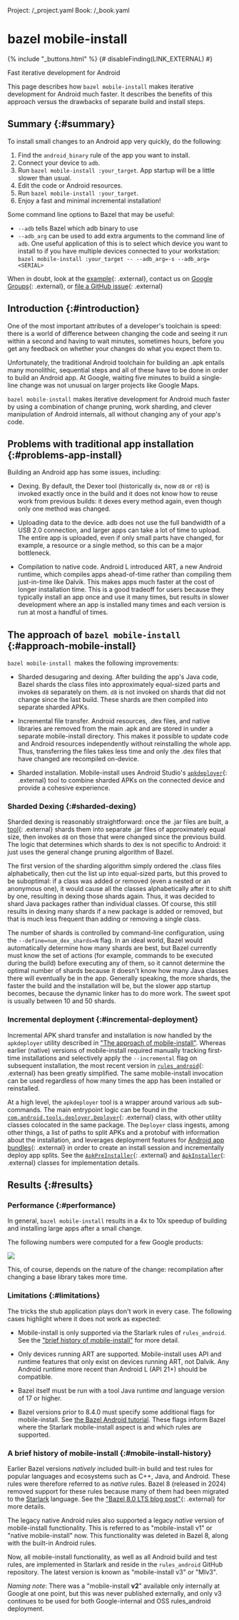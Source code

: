 Project: /_project.yaml
Book: /_book.yaml

# bazel mobile-install

{% include "_buttons.html" %}
{# disableFinding(LINK_EXTERNAL) #}

<p class="lead">Fast iterative development for Android</p>

This page describes how `bazel mobile-install` makes iterative development
for Android much faster. It describes the benefits of this approach versus the
drawbacks of separate build and install steps.

## Summary {:#summary}

To install small changes to an Android app very quickly, do the following:

 1. Find the `android_binary` rule of the app you want to install.
 2. Connect your device to `adb`.
 3. Run `bazel mobile-install :your_target`. App startup will be a little
    slower than usual.
 4. Edit the code or Android resources.
 5. Run `bazel mobile-install :your_target`.
 6. Enjoy a fast and minimal incremental installation!

Some command line options to Bazel that may be useful:

 - `--adb` tells Bazel which adb binary to use
 - `--adb_arg` can be used to add extra arguments to the command line of `adb`.
   One useful application of this is to select which device you want to install
   to if you have multiple devices connected to your workstation:
   `bazel mobile-install :your_target -- --adb_arg=-s --adb_arg=<SERIAL>`

When in doubt, look at the
[example](https://github.com/bazelbuild/rules_android/tree/main/examples/basicapp){: .external},
contact us on [Google Groups](https://groups.google.com/forum/#!forum/bazel-discuss){: .external},
or [file a GitHub issue](https://github.com/bazelbuild/rules_android/issues){: .external}

## Introduction {:#introduction}

One of the most important attributes of a developer's toolchain is speed: there
is a world of difference between changing the code and seeing it run within a
second and having to wait minutes, sometimes hours, before you get any feedback
on whether your changes do what you expect them to.

Unfortunately, the traditional Android toolchain for building an .apk entails
many monolithic, sequential steps and all of these have to be done in order to
build an Android app. At Google, waiting five minutes to build a single-line
change was not unusual on larger projects like Google Maps.

`bazel mobile-install` makes iterative development for Android much faster by
using a combination of change pruning, work sharding, and clever manipulation of
Android internals, all without changing any of your app's code.

## Problems with traditional app installation {:#problems-app-install}

Building an Android app has some issues, including:

- Dexing. By default, the Dexer tool (historically `dx`, now `d8` or `r8`)
is invoked exactly once in the build and it does not know how to reuse work from
previous builds: it dexes every method again, even though only one method was
changed.

- Uploading data to the device. adb does not use the full bandwidth of a USB 2.0
connection, and larger apps can take a lot of time to upload. The entire app is
uploaded, even if only small parts have changed, for example, a resource or a
single method, so this can be a major bottleneck.

- Compilation to native code. Android L introduced ART, a new Android runtime,
which compiles apps ahead-of-time rather than compiling them just-in-time like
Dalvik. This makes apps much faster at the cost of longer installation
time. This is a good tradeoff for users because they typically install an app
once and use it many times, but results in slower development where an app is
installed many times and each version is run at most a handful of times.

## The approach of `bazel mobile-install` {:#approach-mobile-install}

`bazel mobile-install `makes the following improvements:

 - Sharded desugaring and dexing. After building the app's Java code, Bazel
   shards the class files into approximately equal-sized parts and invokes `d8`
   separately on them. `d8` is not invoked on shards that did not change since
   the last build. These shards are then compiled into separate sharded APKs.

 - Incremental file transfer. Android resources, .dex files, and native
   libraries are removed from the main .apk and are stored in under a separate
   mobile-install directory. This makes it possible to update code and Android
   resources independently without reinstalling the whole app. Thus,
   transferring the files takes less time and only the .dex files that have
   changed are recompiled on-device.

 - Sharded installation. Mobile-install uses Android Studio's
   [`apkdeployer`](https://maven.google.com/web/index.html?q=deployer#com.android.tools.apkdeployer:apkdeployer){: .external}
   tool to combine sharded APKs on the connected device and provide a cohesive
   experience.

### Sharded Dexing {:#sharded-dexing}

Sharded dexing is reasonably straightforward: once the .jar files are built, a
[tool](https://github.com/bazelbuild/rules_android/blob/main/src/tools/java/com/google/devtools/build/android/ziputils/DexMapper.java){: .external}
shards them into separate .jar files of approximately equal size, then invokes
`d8` on those that were changed since the previous build. The logic that
determines which shards to dex is not specific to Android: it just uses the
general change pruning algorithm of Bazel.

The first version of the sharding algorithm simply ordered the .class files
alphabetically, then cut the list up into equal-sized parts, but this proved to
be suboptimal: if a class was added or removed (even a nested or an anonymous
one), it would cause all the classes alphabetically after it to shift by one,
resulting in dexing those shards again. Thus, it was decided to shard Java
packages rather than individual classes. Of course, this still results in
dexing many shards if a new package is added or removed, but that is much less
frequent than adding or removing a single class.

The number of shards is controlled by command-line configuration, using the
`--define=num_dex_shards=N` flag. In an ideal world, Bazel would
automatically determine how many shards are best, but Bazel currently must know
the set of actions (for example, commands to be executed during the build) before
executing any of them, so it cannot determine the optimal number of shards
because it doesn't know how many Java classes there will eventually be in the
app. Generally speaking, the more shards, the faster the build and the
installation will be, but the slower app startup becomes, because the dynamic
linker has to do more work. The sweet spot is usually between 10 and 50 shards.

### Incremental deployment {:#incremental-deployment}

Incremental APK shard transfer and installation is now handled by the
`apkdeployer` utility described in ["The approach of mobile-install"](#approach-mobile-install).
Whereas earlier (native) versions of mobile-install required manually tracking
first-time installations and selectively apply the `--incremental`
flag on subsequent installation, the most recent version in [`rules_android`](https://github.com/bazelbuild/rules_android/tree/main/mobile_install){: .external}
has been greatly simplified. The same mobile-install
invocation can be used regardless of how many times the app has been installed
or reinstalled.

At a high level, the `apkdeployer` tool is a wrapper around various `adb`
sub-commands. The main entrypoint logic can be found in the
[`com.android.tools.deployer.Deployer`](https://cs.android.com/android-studio/platform/tools/base/+/mirror-goog-studio-main:deploy/deployer/src/main/java/com/android/tools/deployer/Deployer.java){: .external}
class, with other utility classes colocated in the same package.
The `Deployer` class ingests, among other things, a list of paths to split
APKs and a protobuf with information about the installation, and leverages
deployment features for [Android app bundles](https://developer.android.com/guide/app-bundle){: .external}
in order to create an install session and incrementally deploy app splits.
See the [`ApkPreInstaller`](https://cs.android.com/android-studio/platform/tools/base/+/mirror-goog-studio-main:deploy/deployer/src/main/java/com/android/tools/deployer/ApkPreInstaller.java){: .external}
and [`ApkInstaller`](https://cs.android.com/android-studio/platform/tools/base/+/mirror-goog-studio-main:deploy/deployer/src/main/java/com/android/tools/deployer/ApkInstaller.java){: .external}
classes for implementation details.

## Results {:#results}

### Performance {:#performance}

In general, `bazel mobile-install` results in a 4x to 10x speedup of building
and installing large apps after a small change.

The following numbers were computed for a few Google products:

<img src="/docs/images/mobile-install-performance.svg"/>

This, of course, depends on the nature of the change: recompilation after
changing a base library takes more time.

### Limitations {:#limitations}

The tricks the stub application plays don't work in every case.
The following cases highlight where it does not work as expected:

 - Mobile-install is only supported via the Starlark rules of `rules_android`.
   See the ["brief history of mobile-install"](#mobile-install-history) for
   more detail.

 - Only devices running ART are supported. Mobile-install uses API and runtime features
   that only exist on devices running ART, not Dalvik. Any Android runtime more
   recent than Android L (API 21+) should be compatible.

 - Bazel itself must be run with a tool Java runtime _and_ language version
   of 17 or higher.

 - Bazel versions prior to 8.4.0 must specify some additional flags for
   mobile-install. See [the Bazel Android tutorial](/start/android-app). These
   flags inform Bazel where the Starlark mobile-install aspect is and which
   rules are supported.

### A brief history of mobile-install {:#mobile-install-history}
Earlier Bazel versions _natively_ included built-in build and test rules for
popular languages and ecosystems such as C++, Java, and Android. These rules
were therefore referred to as _native_ rules. Bazel 8 (released in 2024) removed
support for these rules because many of them had been migrated to the
[Starlark](/rules/language) language. See the ["Bazel 8.0 LTS blog post"](https://blog.bazel.build/2024/12/09/bazel-8-release.html){: .external}
for more details.

The legacy native Android rules also supported a legacy _native_ version of
mobile-install functionality. This is referred to as "mobile-install v1" or
"native mobile-install" now. This functionality was deleted in Bazel 8, along
with the built-in Android rules.

Now, all mobile-install functionality, as well as all Android build and test
rules, are implemented in Starlark and reside in the `rules_android` GitHub
repository. The latest version is known as "mobile-install v3" or "MIv3".

_Naming note_: There was a "mobile-install **v2**" available only internally
at Google at one point, but this was never published externally, and only v3
continues to be used for both Google-internal and OSS rules_android deployment.


